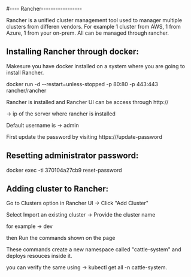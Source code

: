 #---- Rancher-----------------

Rancher is a unified cluster management tool used to manager multiple clusters from differen vendors.
For example 1 cluster from AWS, 1 from Azure, 1 from your on-prem. All can be managed through rancher.

Installing Rancher through docker:
--------------------------------------------------

Makesure you have docker installed on a system where you are going to install Rancher.

docker run -d --restart=unless-stopped -p 80:80 -p 443:443 rancher/rancher

Rancher is installed and Rancher UI can be access through http://<rancher-server-ip>

<rancher-server-ip> -> ip of the server where rancher is installed

Default username is -> admin

First update the password by visiting https://<rancher-server-ip>/update-password


Resetting administrator password:
-----------------------------------------------------

docker exec -ti 370104a27cb9 reset-password

Adding cluster to Rancher:
----------------------------------------

Go to Clusters option in Rancher UI -> Click "Add Cluster"

Select Import an existing cluster -> Provide the cluster name

for example -> dev

then Run the commands shown on the page

These commands create a new namespace called "cattle-system" and deploys resouces inside it.

you can verify the same using -> kubectl get all -n cattle-system.


